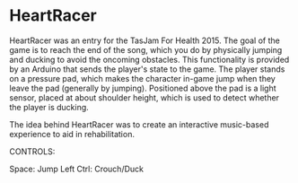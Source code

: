 # HeartRacer
HeartRacer was an entry for the TasJam For Health 2015. The goal of the game is to reach the end of the song, which you do by physically jumping and ducking to avoid the oncoming obstacles. This functionality is provided by an Arduino that sends the player's state to the game. The player stands on a pressure pad, which makes the character in-game jump when they leave the pad (generally by jumping). Positioned above the pad is a light sensor, placed at about shoulder height, which is used to detect whether the player is ducking.

The idea behind HeartRacer was to create an interactive music-based experience to aid in rehabilitation.

CONTROLS:

Space: Jump
Left Ctrl: Crouch/Duck
